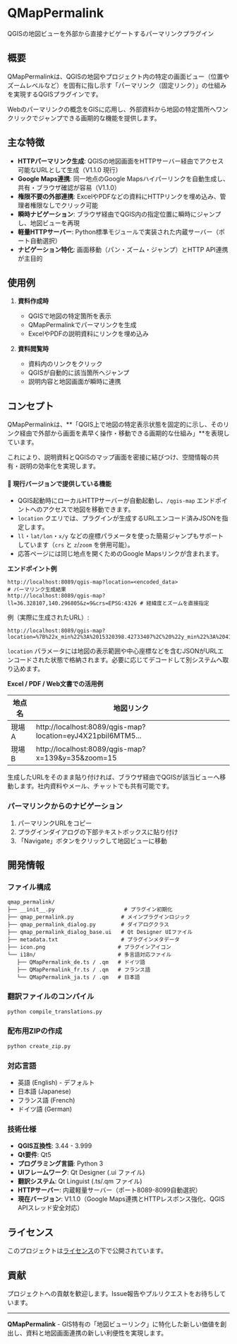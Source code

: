 # QMapPermalink

QGISの地図ビューを外部から直接ナビゲートするパーマリンクプラグイン

## 概要

QMapPermalinkは、QGISの地図やプロジェクト内の特定の画面ビュー（位置やズームレベルなど）を固有に指し示す「パーマリンク（固定リンク）」の仕組みを実現するQGISプラグインです。

Webのパーマリンクの概念をGISに応用し、外部資料から地図の特定箇所へワンクリックでジャンプできる画期的な機能を提供します。

## 主な特徴

- **HTTPパーマリンク生成**: QGISの地図画面をHTTPサーバー経由でアクセス可能なURLとして生成（V1.1.0 現行）
- **Google Maps連携**: 同一地点のGoogle Mapsハイパーリンクを自動生成し、共有・ブラウザ確認が容易（V1.1.0）
- **権限不要の外部連携**: ExcelやPDFなどの資料にHTTPリンクを埋め込み、管理者権限なしでクリック可能
- **瞬時ナビゲーション**: ブラウザ経由でQGIS内の指定位置に瞬時にジャンプし、地図ビューを再現
- **軽量HTTPサーバー**: Python標準モジュールで実装された内蔵サーバー（ポート自動選択）
- **ナビゲーション特化**: 画面移動（パン・ズーム・ジャンプ）とHTTP API連携が主目的

## 使用例

1. **資料作成時**
   - QGISで地図の特定箇所を表示
   - QMapPermalinkでパーマリンクを生成
   - ExcelやPDFの説明資料にリンクを埋め込み

2. **資料閲覧時**
   - 資料内のリンクをクリック
   - QGISが自動的に該当箇所へジャンプ
   - 説明内容と地図画面が瞬時に連携

## コンセプト

QMapPermalinkは、**「QGIS上で地図の特定表示状態を固定的に示し、そのリンク経由で外部から画面を素早く操作・移動できる画期的な仕組み」**を表現しています。

これにより、説明資料とQGISのマップ画面を密接に結びつけ、空間情報の共有・説明の効率化を実現します。

#### 🚀 現行バージョンで提供している機能

- QGIS起動時にローカルHTTPサーバーが自動起動し、`/qgis-map` エンドポイントへのアクセスで地図を移動できます。
- `location` クエリでは、プラグインが生成するURLエンコード済みJSONを指定します。
- `ll`・`lat/lon`・`x/y` などの座標パラメータを使った簡易ジャンプもサポートしています（`crs` と `z`/`zoom` を併用可能）。
- 応答ページには同じ地点を開くためのGoogle Mapsリンクが含まれます。

**エンドポイント例**
```
http://localhost:8089/qgis-map?location=<encoded_data>                    # パーマリンク生成結果
http://localhost:8089/qgis-map?ll=36.328107,140.296805&z=9&crs=EPSG:4326 # 経緯度とズームを直接指定
```

例（実際に生成されたURL）:

```
http://localhost:8089/qgis-map?location=%7B%22x_min%22%3A%2015320398.42733407%2C%20%22y_min%22%3A%204178032.277779212%2C%20%22x_max%22%3A%2015915139.45284883%2C%20%22y_max%22%3A%204513693.292179277%2C%20%22crs%22%3A%20%22EPSG%3A3857%22%2C%20%22scale%22%3A%201440000.0617768962%2C%20%22map_units_per_pixel%22%3A%20381.00001634513615%2C%20%22center_x%22%3A%2015617768.94009145%2C%20%22center_y%22%3A%204345862.784979245%2C%20%22center_crs%22%3A%20%22EPSG%3A3857%22%2C%20%22center_wgs84_lat%22%3A%2036.32810676456399%2C%20%22center_wgs84_lon%22%3A%20140.29680542731288%2C%20%22zoom_level%22%3A%209%7D
```

`location` パラメータには地図の表示範囲や中心座標などを含むJSONがURLエンコードされた状態で格納されます。必要に応じてデコードして別システムへ取り込めます。

**Excel / PDF / Web文書での活用例**

| 地点名 | 地図リンク |
|--------|-------------|
| 現場A  | http://localhost:8089/qgis-map?location=eyJ4X21pbiI6MTM5... |
| 現場B  | http://localhost:8089/qgis-map?x=139&y=35&zoom=15 |

生成したURLをそのまま貼り付ければ、ブラウザ経由でQGISが該当ビューへ移動します。社内資料やメール、チャットでも共有可能です。

### パーマリンクからのナビゲーション

1. パーマリンクURLをコピー
2. プラグインダイアログの下部テキストボックスに貼り付け
3. 「Navigate」ボタンをクリックして地図ビューに移動

## 開発情報

### ファイル構成

```
qmap_permalink/
├── __init__.py                      # プラグイン初期化
├── qmap_permalink.py               # メインプラグインロジック
├── qmap_permalink_dialog.py        # ダイアログクラス
├── qmap_permalink_dialog_base.ui   # Qt Designer UIファイル
├── metadata.txt                    # プラグインメタデータ
├── icon.png                       # プラグインアイコン
└── i18n/                          # 多言語対応ファイル
   ├── QMapPermalink_de.ts / .qm   # ドイツ語
   ├── QMapPermalink_fr.ts / .qm   # フランス語
   └── QMapPermalink_ja.ts / .qm   # 日本語
```

### 翻訳ファイルのコンパイル

```bash
python compile_translations.py
```

### 配布用ZIPの作成

```bash
python create_zip.py
```

### 対応言語

- 英語 (English) - デフォルト
- 日本語 (Japanese)
- フランス語 (French)
- ドイツ語 (German)

### 技術仕様

- **QGIS互換性**: 3.44 - 3.999
- **Qt要件**: Qt5
- **プログラミング言語**: Python 3
- **UIフレームワーク**: Qt Designer (.ui ファイル)
- **翻訳システム**: Qt Linguist (.ts/.qm ファイル)
- **HTTPサーバー**: 内蔵軽量サーバー（ポート8089-8099自動選択）
- **現在バージョン**: V1.1.0（Google Maps連携とHTTPレスポンス強化、QGIS APIスレッド安全対応）

## ライセンス

このプロジェクトは[ライセンス](LICENSE)の下で公開されています。

## 貢献

プロジェクトへの貢献を歓迎します。Issue報告やプルリクエストをお待ちしています。

---

**QMapPermalink** - GIS特有の「地図ビューリンク」に特化した新しい価値を創出し、資料と地図画面連携の新しい利便性を実現します。
